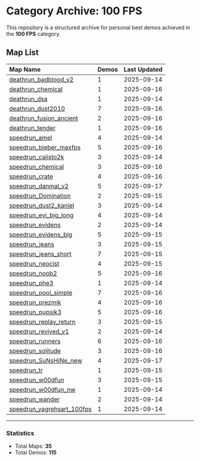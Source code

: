 # Category Archive: 100 FPS

This repository is a structured archive for personal best demos achieved in the **100 FPS** category.

## Map List

| Map Name | Demos | Last Updated |
| :--- | :---- | :--- |
| [deathrun_badblood_v2](./deathrun_badblood_v2) | 1 | 2025-09-14 |
| [deathrun_chemical](./deathrun_chemical) | 1 | 2025-09-16 |
| [deathrun_dsa](./deathrun_dsa) | 1 | 2025-09-14 |
| [deathrun_dust2010](./deathrun_dust2010) | 7 | 2025-09-16 |
| [deathrun_fusion_ancient](./deathrun_fusion_ancient) | 2 | 2025-09-16 |
| [deathrun_tender](./deathrun_tender) | 1 | 2025-09-16 |
| [speedrun_amel](./speedrun_amel) | 4 | 2025-09-14 |
| [speedrun_bieber_maxfps](./speedrun_bieber_maxfps) | 5 | 2025-09-16 |
| [speedrun_calisto2k](./speedrun_calisto2k) | 3 | 2025-09-14 |
| [speedrun_chemical](./speedrun_chemical) | 3 | 2025-09-16 |
| [speedrun_crate](./speedrun_crate) | 4 | 2025-09-16 |
| [speedrun_danmal_v2](./speedrun_danmal_v2) | 5 | 2025-09-17 |
| [speedrun_Domination](./speedrun_Domination) | 2 | 2025-09-15 |
| [speedrun_dust2_kaniel](./speedrun_dust2_kaniel) | 3 | 2025-09-14 |
| [speedrun_evi_big_long](./speedrun_evi_big_long) | 4 | 2025-09-14 |
| [speedrun_evidens](./speedrun_evidens) | 2 | 2025-09-14 |
| [speedrun_evidens_big](./speedrun_evidens_big) | 5 | 2025-09-15 |
| [speedrun_jeans](./speedrun_jeans) | 3 | 2025-09-15 |
| [speedrun_jeans_short](./speedrun_jeans_short) | 7 | 2025-09-15 |
| [speedrun_neocist](./speedrun_neocist) | 4 | 2025-09-15 |
| [speedrun_noob2](./speedrun_noob2) | 5 | 2025-09-16 |
| [speedrun_phe3](./speedrun_phe3) | 1 | 2025-09-14 |
| [speedrun_pool_simple](./speedrun_pool_simple) | 7 | 2025-09-16 |
| [speedrun_prezmik](./speedrun_prezmik) | 4 | 2025-09-16 |
| [speedrun_pupsik3](./speedrun_pupsik3) | 5 | 2025-09-16 |
| [speedrun_replay_return](./speedrun_replay_return) | 3 | 2025-09-15 |
| [speedrun_revived_v1](./speedrun_revived_v1) | 2 | 2025-09-14 |
| [speedrun_runners](./speedrun_runners) | 6 | 2025-09-16 |
| [speedrun_solitude](./speedrun_solitude) | 3 | 2025-09-16 |
| [speedrun_SuNsHiNe_new](./speedrun_SuNsHiNe_new) | 4 | 2025-09-17 |
| [speedrun_tr](./speedrun_tr) | 1 | 2025-09-15 |
| [speedrun_w00dfun](./speedrun_w00dfun) | 3 | 2025-09-15 |
| [speedrun_w00dfun_nw](./speedrun_w00dfun_nw) | 1 | 2025-09-14 |
| [speedrun_wander](./speedrun_wander) | 2 | 2025-09-14 |
| [speedrun_yagrehsart_100fps](./speedrun_yagrehsart_100fps) | 1 | 2025-09-14 |

---

### Statistics
- Total Maps: **35**
- Total Demos: **115**